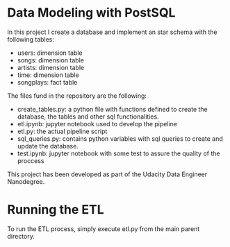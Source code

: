 # Data Modeling with PostSQL
In this project I create a database and implement an star schema with the following tables:
- users: dimension table
- songs: dimension table
- artists: dimension table
- time: dimension table
- songplays: fact table

The files fund in the repository are the following:
- create_tables.py: a python file with functions defined to create the database, the tables and other sql functionalities.
- etl.ipynb: jupyter notebook used to develop the pipeline
- etl.py: the actual pipeline script
- sql_queries.py: contains python variables with sql queries to create and update the database.
- test.ipynb: jupyter notebook with some test to assure the quality of the proccess

This project has been developed as part of the Udacity Data Engineer Nanodegree.

# Running the ETL
To run the ETL process, simply execute etl.py from the main parent directory.